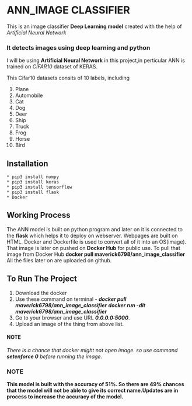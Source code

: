 # ANN_IMAGE CLASSIFIER

This is an image classifier **Deep Learning model** created with the help of *Artificial Neural Network*

### It detects images using deep learning and python


I will be using **Artificial Neural Network** in this project,in perticular ANN is trained on *CIFAR10* dataset of KERAS.

This Cifar10 datasets consits of 10 labels, including

   1. Plane
   2. Automobile
   3. Cat
   4. Dog 
   5. Deer
   6. Ship
   7. Truck
   8. Frog
   9. Horse
   10. Bird

## Installation

	* pip3 install numpy
	* pip3 install keras
	* pip3 install tensorflow
	* pip3 install flask 
	* Docker

## Working Process

The ANN model is built on python program and later on it is connected to the **flask** which helps it to deploy on webserver.
Webpages are built on HTML.
Docker and Dockerfile is used to convert all of it into an OS(image).
That image is later on pushed on **Docker Hub** for public use.
To pull that image from Docker Hub
		**docker pull maverick6798/ann_image_classifier**
All the files later on are uploaded on github.

## To Run The Project

   1. Download the docker 
   2. Use these command on terminal -
   			***docker pull maverick6798/ann_image_classifier***
  		    ***docker run -dit maverick6798/ann_image_classifier***
   3. Go to your browser and use URL ***0.0.0.0:5000***.
   4. Upload an image of the thing from above list. 

#### NOTE
*There is a chance that docker might not open image. so use command* ***setenforce 0*** *before running the image.*

### NOTE
**This model is built with the accuracy of 51%. So there are 49% chances that the model will not be able to give its correct name.Updates are in process to increase the accuracy of the model.**
